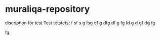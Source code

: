 # muraliqa-repository
discription for test
  Test tetstets;
  f
  sf
  s
  g
  fsg
  df
  g
  dfg
  df
  g
  fg
  fd
  g
  d
  gf
  dg
  fg
  
  fg
  
